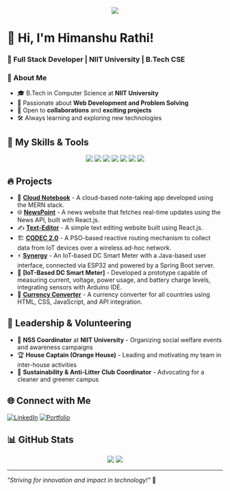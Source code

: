 <div align="center">
  <img src="https://user-images.githubusercontent.com/42115530/92640221-9728ca00-f2fa-11ea-8994-c72b26e937de.gif" align="center"/>
</div>

# 👋 Hi, I'm Himanshu Rathi!
### 🚀 Full Stack Developer | NIIT University | B.Tech CSE 

### 🏫 About Me
- 🎓 B.Tech in Computer Science at **NIIT University**
- 🌱 Passionate about **Web Development and Problem Solving**
- 🤝 Open to **collaborations** and **exciting projects**
- 🛠️ Always learning and exploring new technologies

## 🚀 My Skills & Tools
<p align="center">
  <img src="https://img.shields.io/badge/React-61DAFB?style=for-the-badge&logo=react&logoColor=black" />
  <img src="https://img.shields.io/badge/Node.js-339933?style=for-the-badge&logo=node.js&logoColor=white" />
  <img src="https://img.shields.io/badge/MongoDB-47A248?style=for-the-badge&logo=mongodb&logoColor=white" />
  <img src="https://img.shields.io/badge/Express.js-000000?style=for-the-badge&logo=express&logoColor=white" />
  <img src="https://img.shields.io/badge/JavaScript-F7DF1E?style=for-the-badge&logo=javascript&logoColor=black" />
  <img src="https://img.shields.io/badge/Git-F05032?style=for-the-badge&logo=git&logoColor=white" />
  <img src="https://img.shields.io/badge/Tailwind_CSS-38B2AC?style=for-the-badge&logo=tailwind-css&logoColor=white" />
</p>

## 🔥 Projects

- 📝 **[Cloud Notebook](https://github.com/h-rathi/SherNotebook)** - A cloud-based note-taking app developed using the MERN stack.
- 🌐 **[NewsPoint](https://github.com/h-rathi/NewsPoint)** - A news website that fetches real-time updates using the News API, built with React.js.
- ✍️ **[Text-Editor](https://github.com/h-rathi/Text-Editor)** - A simple text editing website built using React.js.
- 🏗 **[CODEC 2.0](https://github.com/h-rathi/PSO-based-proactive-routing-mechanism)** - A PSO-based reactive routing mechanism to collect data from IoT devices over a wireless ad-hoc network.
- ⚡ **[Synergy](https://github.com/h-rathi/Synergy)** - An IoT-based DC Smart Meter with a Java-based user interface, connected via ESP32 and powered by a Spring Boot server.
- 🔋 **[IoT-Based DC Smart Meter]** - Developed a prototype capable of measuring current, voltage, power usage, and battery charge levels, integrating sensors with Arduino IDE.
- 💱 **[Currency Converter](https://github.com/h-rathi/Currency-Convertor)** - A currency converter for all countries using HTML, CSS, JavaScript, and API integration.

## 📌 Leadership & Volunteering
- 🏅 **NSS Coordinator** at **NIIT University** - Organizing social welfare events and awareness campaigns
- 🏆 **House Captain (Orange House)** - Leading and motivating my team in inter-house activities
- 🌿 **Sustainability & Anti-Litter Club Coordinator** - Advocating for a cleaner and greener campus

## 🌐 Connect with Me
[![LinkedIn](https://img.shields.io/badge/LinkedIn-0077B5?style=for-the-badge&logo=linkedin&logoColor=white)](https://www.linkedin.com/in/himanshu-rathi-070124176/)
[![Portfolio](https://img.shields.io/badge/Portfolio-000000?style=for-the-badge&logo=About.me&logoColor=white)](https://himanshurathi22.wixsite.com/my-digital-portfolio)

## 📊 GitHub Stats
<p align="center">
  <img src="https://github-readme-stats.vercel.app/api?username=h-rathi&show_icons=true&theme=radical" />
  <img src="https://github-readme-streak-stats.herokuapp.com/?user=h-rathi&theme=radical" />
</p>

---
_"Striving for innovation and impact in technology!"_ 🚀
